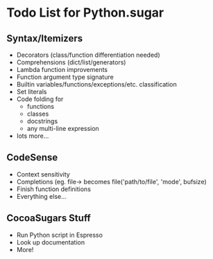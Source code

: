 Todo List for Python.sugar
==========================

Syntax/Itemizers
-----------------
- Decorators (class/function differentiation needed)
- Comprehensions (dict/list/generators)
- Lambda function improvements
- Function argument type signature
- Builtin variables/functions/exceptions/etc. classification
- Set literals
- Code folding for
  - functions
  - classes
  - docstrings
  - any multi-line expression
- lots more...

CodeSense
---------
- Context sensitivity
- Completions (eg. file&rarr; becomes file('path/to/file', 'mode', bufsize)
- Finish function definitions
- Everything else...

CocoaSugars Stuff
-----------------
- Run Python script in Espresso
- Look up documentation
- More!
